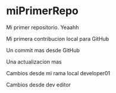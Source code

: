 # miPrimerRepo

Mi primer repositorio.  Yeaahh

Mi primera contribucion local para GitHub

Un commit mas desde GitHub

Una actualizacion mas

Cambios desde mi rama local developer01

Cambios desde dev editor